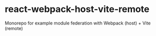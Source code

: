 # react-webpack-host-vite-remote
Monorepo for example module federation with Webpack (host) + Vite (remote)
